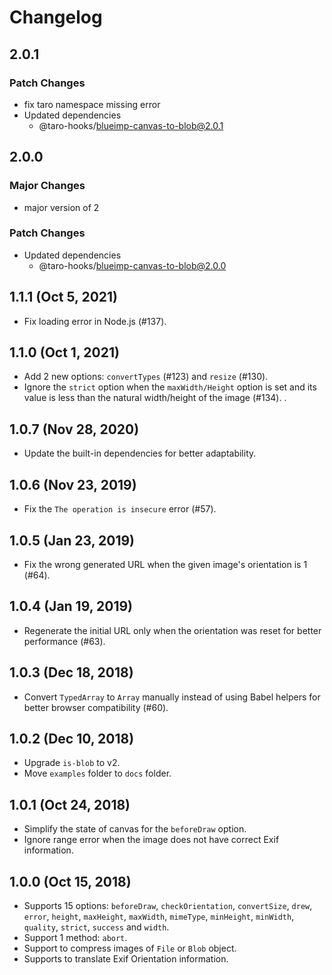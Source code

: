 # Changelog

## 2.0.1

### Patch Changes

- fix taro namespace missing error
- Updated dependencies
  - @taro-hooks/blueimp-canvas-to-blob@2.0.1

## 2.0.0

### Major Changes

- major version of 2

### Patch Changes

- Updated dependencies
  - @taro-hooks/blueimp-canvas-to-blob@2.0.0

## 1.1.1 (Oct 5, 2021)

- Fix loading error in Node.js (#137).

## 1.1.0 (Oct 1, 2021)

- Add 2 new options: `convertTypes` (#123) and `resize` (#130).
- Ignore the `strict` option when the `maxWidth/Height` option is set and its value is less than the natural width/height of the image (#134).
  .

## 1.0.7 (Nov 28, 2020)

- Update the built-in dependencies for better adaptability.

## 1.0.6 (Nov 23, 2019)

- Fix the `The operation is insecure` error (#57).

## 1.0.5 (Jan 23, 2019)

- Fix the wrong generated URL when the given image's orientation is 1 (#64).

## 1.0.4 (Jan 19, 2019)

- Regenerate the initial URL only when the orientation was reset for better performance (#63).

## 1.0.3 (Dec 18, 2018)

- Convert `TypedArray` to `Array` manually instead of using Babel helpers for better browser compatibility (#60).

## 1.0.2 (Dec 10, 2018)

- Upgrade `is-blob` to v2.
- Move `examples` folder to `docs` folder.

## 1.0.1 (Oct 24, 2018)

- Simplify the state of canvas for the `beforeDraw` option.
- Ignore range error when the image does not have correct Exif information.

## 1.0.0 (Oct 15, 2018)

- Supports 15 options: `beforeDraw`, `checkOrientation`, `convertSize`, `drew`, `error`, `height`, `maxHeight`, `maxWidth`, `mimeType`, `minHeight`, `minWidth`, `quality`, `strict`, `success` and `width`.
- Support 1 method: `abort`.
- Support to compress images of `File` or `Blob` object.
- Supports to translate Exif Orientation information.
